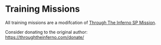 # Training Missions
All training missions are a modifcation of [Through The Inferno SP Mission](https://throughtheinferno.com).

Consider donating to the original author: https://throughtheinferno.com/donate/
